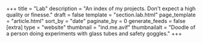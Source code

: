 +++
title = "Lab"
description = "An index of my projects. Don't expect a high quality or finesse."
draft = false
template = "section.lab.html"
page_template = "article.html"
sort_by = "date"
paginate_by = 0
generate_feeds = false
[extra]
type = "website"
thumbnail = "ind.me.avif"
thumbnailalt = "Doodle of a person doing experiments with glass tubes and safety goggles."
+++
